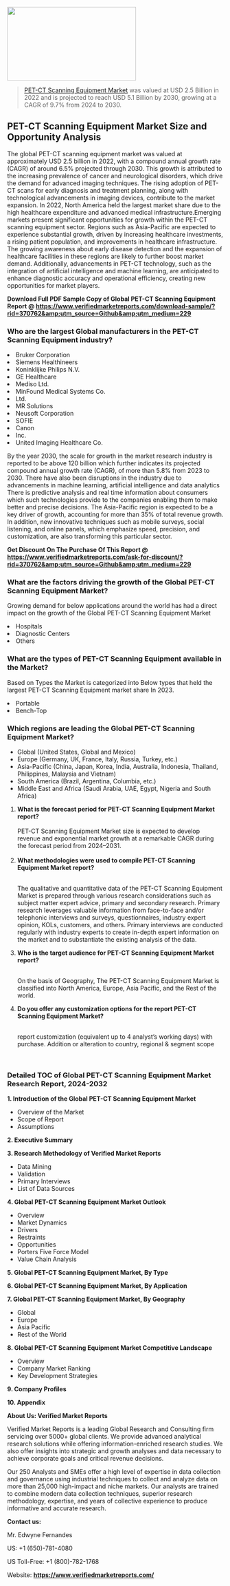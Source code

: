 <img src="https://ffe5etoiles.com/wp-content/uploads/2024/12/MST1-300x171.png" alt="" width="300" height="171" class="alignnone size-medium wp-image-20088" /><blockquote><p><p><a href="https://www.verifiedmarketreports.com/download-sample/?rid=370762&utm_source=Github&utm_medium=229" target="_blank">PET-CT Scanning Equipment Market</a> was valued at USD 2.5 Billion in 2022 and is projected to reach USD 5.1 Billion by 2030, growing at a CAGR of 9.7% from 2024 to 2030.</p></blockquote><p><h2>PET-CT Scanning Equipment Market Size and Opportunity Analysis</h2>The global PET-CT scanning equipment market was valued at approximately USD 2.5 billion in 2022, with a compound annual growth rate (CAGR) of around 6.5% projected through 2030. This growth is attributed to the increasing prevalence of cancer and neurological disorders, which drive the demand for advanced imaging techniques. The rising adoption of PET-CT scans for early diagnosis and treatment planning, along with technological advancements in imaging devices, contribute to the market expansion. In 2022, North America held the largest market share due to the high healthcare expenditure and advanced medical infrastructure.Emerging markets present significant opportunities for growth within the PET-CT scanning equipment sector. Regions such as Asia-Pacific are expected to experience substantial growth, driven by increasing healthcare investments, a rising patient population, and improvements in healthcare infrastructure. The growing awareness about early disease detection and the expansion of healthcare facilities in these regions are likely to further boost market demand. Additionally, advancements in PET-CT technology, such as the integration of artificial intelligence and machine learning, are anticipated to enhance diagnostic accuracy and operational efficiency, creating new opportunities for market players.</p><p class=""><strong>Download Full PDF Sample Copy of Global PET-CT Scanning Equipment Report @ <a href="https://www.verifiedmarketreports.com/download-sample/?rid=370762&amp;utm_source=Github&amp;utm_medium=229" target="_blank">https://www.verifiedmarketreports.com/download-sample/?rid=370762&amp;utm_source=Github&amp;utm_medium=229</a></strong></p><h3 id="" class="">Who are the largest Global manufacturers in the PET-CT Scanning Equipment industry?</h3><p><li>Bruker Corporation</li><li> Siemens Healthineers</li><li> Koninklijke Philips N.V.</li><li> GE Healthcare</li><li> Mediso Ltd.</li><li> MinFound Medical Systems Co.</li><li> Ltd.</li><li> MR Solutions</li><li> Neusoft Corporation</li><li> SOFIE</li><li> Canon</li><li> Inc.</li><li> United Imaging Healthcare Co.</li></p><div class=""><div class="" dir="" data-message-author-role="" data-message-id="" data-message-model-slug=""><div class=""><div class=""><div class=""><div class="" dir="" data-message-author-role="" data-message-id="" data-message-model-slug=""><div class=""><div class=""><p>By the year 2030, the scale for growth in the market research industry is reported to be above 120 billion which further indicates its projected compound annual growth rate (CAGR), of more than 5.8% from 2023 to 2030. There have also been disruptions in the industry due to advancements in machine learning, artificial intelligence and data analytics There is predictive analysis and real time information about consumers which such technologies provide to the companies enabling them to make better and precise decisions. The Asia-Pacific region is expected to be a key driver of growth, accounting for more than 35% of total revenue growth. In addition, new innovative techniques such as mobile surveys, social listening, and online panels, which emphasize speed, precision, and customization, are also transforming this particular sector.</p><p><strong>Get Discount On The Purchase Of This Report @&nbsp; <a href="https://www.verifiedmarketreports.com/ask-for-discount/?rid=370762&amp;utm_source=Github&amp;utm_medium=229" target="_blank">https://www.verifiedmarketreports.com/ask-for-discount/?rid=370762&amp;utm_source=Github&amp;utm_medium=229</a></strong></p></div></div></div></div></div></div></div></div><h3 id="" class="">What are the factors driving the growth of the Global PET-CT Scanning Equipment Market?</h3><p id="" class="">Growing demand for below applications around the world has had a direct impact on the growth of the Global PET-CT Scanning Equipment Market</p><p id="" class=""><li>Hospitals</li><li> Diagnostic Centers</li><li> Others</li></p><h3 id="" class="">What are the types of PET-CT Scanning Equipment available in the Market?</h3><p id="" class="">Based on Types the Market is categorized into Below types that held the largest PET-CT Scanning Equipment market share In 2023.</p><p id="" class=""><li>Portable</li><li> Bench-Top</li></p><h3 id="" class="">Which regions are leading the Global PET-CT Scanning Equipment Market?</h3><ul><li>Global (United States, Global and Mexico)</li><li>Europe (Germany, UK, France, Italy, Russia, Turkey, etc.)</li><li>Asia-Pacific (China, Japan, Korea, India, Australia, Indonesia, Thailand, Philippines, Malaysia and Vietnam)</li><li>South America (Brazil, Argentina, Columbia, etc.)</li><li>Middle East and Africa (Saudi Arabia, UAE, Egypt, Nigeria and South Africa)</li></ul><p><ol><li><strong>What is the forecast period for PET-CT Scanning Equipment Market report?<br /></strong><br /><span data-sheets-root="1" data-sheets-value="{&quot;1&quot;:2,&quot;2&quot;:&quot;XXXX size is expected to develop revenue and exponential market growth at a remarkable CAGR during the forecast period from 2024&ndash;2030.&quot;}" data-sheets-userformat="{&quot;2&quot;:12674,&quot;4&quot;:{&quot;1&quot;:2,&quot;2&quot;:16776960},&quot;10&quot;:2,&quot;11&quot;:0,&quot;15&quot;:&quot;Arial&quot;,&quot;16&quot;:12}">PET-CT Scanning Equipment Market size is expected to develop revenue and exponential market growth at a remarkable CAGR during the forecast period from 2024&ndash;2031.</span><br /><br /></li><li><strong>What methodologies were used to compile PET-CT Scanning Equipment Market report?<br /><br /></strong><p>The qualitative and quantitative data of the&nbsp;PET-CT Scanning Equipment Market is prepared through various research considerations such as subject matter expert advice, primary and secondary research. Primary research leverages valuable information from face-to-face and/or telephonic interviews and surveys, questionnaires, industry expert opinion, KOLs, customers, and others. Primary interviews are conducted regularly with industry experts to create in-depth expert information on the market and to substantiate the existing analysis of the data.&nbsp;</p></li><li><strong>Who is the target audience for PET-CT Scanning Equipment Market report?<br /><br /></strong><p>On the basis of Geography, The&nbsp;PET-CT Scanning Equipment Market is classified into North America, Europe, Asia Pacific, and the Rest of the world.</p></li><li><strong>Do you offer any customization options for the report PET-CT Scanning Equipment Market?<br /><br /></strong><p>report customization (equivalent up to 4 analyst&rsquo;s working days) with purchase. Addition or alteration to country, regional &amp; segment scope</p><p>&nbsp;</p></li></ol></p><h3 id="" class="">Detailed TOC of Global PET-CT Scanning Equipment Market Research Report, 2024-2032</h3><p id="" class=""><strong>1. Introduction of the Global PET-CT Scanning Equipment Market</strong></p><ul><li>Overview of the Market</li><li>Scope of Report</li><li>Assumptions</li></ul><p id="" class=""><strong>2. Executive Summary</strong></p><p id="" class=""><strong>3. Research Methodology of&nbsp;Verified Market Reports</strong></p><ul><li>Data Mining</li><li>Validation</li><li>Primary Interviews</li><li>List of Data Sources</li></ul><p id="" class=""><strong>4. Global PET-CT Scanning Equipment Market Outlook</strong></p><ul><li>Overview</li><li>Market Dynamics</li><li>Drivers</li><li>Restraints</li><li>Opportunities</li><li>Porters Five Force Model</li><li>Value Chain Analysis</li></ul><p id="" class=""><strong>5. Global PET-CT Scanning Equipment Market, By&nbsp;Type</strong></p><p id="" class=""><strong>6. Global PET-CT Scanning Equipment Market, By Application</strong></p><p id="" class=""><strong>7. Global PET-CT Scanning Equipment Market, By Geography</strong></p><ul><li>Global</li><li>Europe</li><li>Asia Pacific</li><li>Rest of the World</li></ul><p id="" class=""><strong>8. Global PET-CT Scanning Equipment Market Competitive Landscape</strong></p><ul><li>Overview</li><li>Company Market Ranking</li><li>Key Development Strategies</li></ul><p id="" class=""><strong>9. Company Profiles</strong></p><p id="" class=""><strong>10. Appendix</strong></p><p id="" class=""><strong>About Us: Verified Market Reports</strong></p><p id="" class="">Verified Market Reports is a leading Global Research and Consulting firm servicing over 5000+ global clients. We provide advanced analytical research solutions while offering information-enriched research studies. We also offer insights into strategic and growth analyses and data necessary to achieve corporate goals and critical revenue decisions.</p><p id="" class="">Our 250 Analysts and SMEs offer a high level of expertise in data collection and governance using industrial techniques to collect and analyze data on more than 25,000 high-impact and niche markets. Our analysts are trained to combine modern data collection techniques, superior research methodology, expertise, and years of collective experience to produce informative and accurate research.</p><p id="" class=""><strong>Contact us:</strong></p><p id="" class="">Mr. Edwyne Fernandes</p><p id="" class="">US: +1 (650)-781-4080</p><p id="" class="">US Toll-Free: +1 (800)-782-1768</p><p id="" class="">Website: <a target="" data-test-app-aware-link=""><strong>https://www.verifiedmarketreports.com/</strong></a></p>
